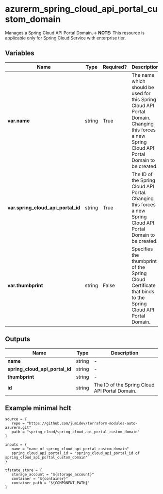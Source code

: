 # azurerm_spring_cloud_api_portal_custom_domain

Manages a Spring Cloud API Portal Domain.-> **NOTE:** This resource is applicable only for Spring Cloud Service with enterprise tier.

## Variables

| Name | Type | Required? |  Description |
| ---- | ---- | --------- |  ----------- |
| **var.name** | string | True | The name which should be used for this Spring Cloud API Portal Domain. Changing this forces a new Spring Cloud API Portal Domain to be created. | 
| **var.spring_cloud_api_portal_id** | string | True | The ID of the Spring Cloud API Portal. Changing this forces a new Spring Cloud API Portal Domain to be created. | 
| **var.thumbprint** | string | False | Specifies the thumbprint of the Spring Cloud Certificate that binds to the Spring Cloud API Portal Domain. | 



## Outputs

| Name | Type | Description |
| ---- | ---- | --------- | 
| **name** | string  | - | 
| **spring_cloud_api_portal_id** | string  | - | 
| **thumbprint** | string  | - | 
| **id** | string  | The ID of the Spring Cloud API Portal Domain. | 

## Example minimal hclt

```hcl
source = {
   repo = "https://github.com/jumidev/terraform-modules-auto-azurerm.git" 
   path = "spring_cloud/spring_cloud_api_portal_custom_domain" 
}

inputs = {
   name = "name of spring_cloud_api_portal_custom_domain" 
   spring_cloud_api_portal_id = "spring_cloud_api_portal_id of spring_cloud_api_portal_custom_domain" 
}

tfstate_store = {
   storage_account = "${storage_account}" 
   container = "${container}" 
   container_path = "${COMPONENT_PATH}" 
}


```